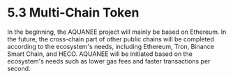 # 5.3 Multi-Chain Token

In the beginning, the AQUANEE project will mainly be based on Ethereum. In the future, the cross-chain part of other public chains will be completed according to the ecosystem's needs, including Ethereum, Tron, Binance Smart Chain, and HECO. AQUANEE will be initiated based on the ecosystem's needs such as lower gas fees and faster transactions per second.